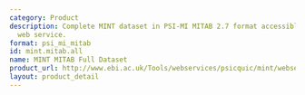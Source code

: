 ```yaml
---
category: Product
description: Complete MINT dataset in PSI-MI MITAB 2.7 format accessible via PSICQUIC
  web service.
format: psi_mi_mitab
id: mint.mitab.all
name: MINT MITAB Full Dataset
product_url: http://www.ebi.ac.uk/Tools/webservices/psicquic/mint/webservices/current/search/query/*
layout: product_detail
---
```

